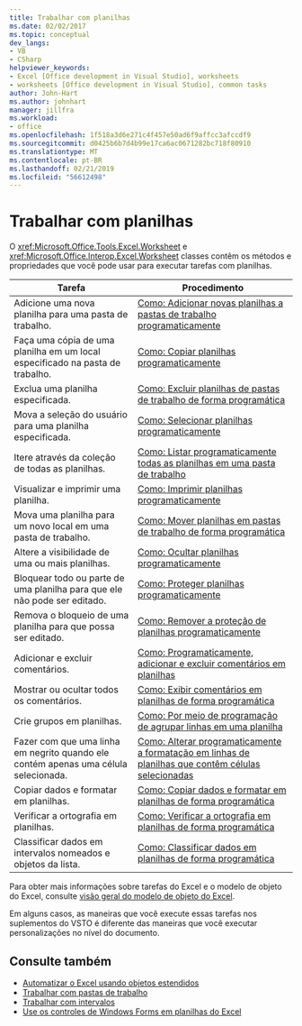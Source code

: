 ```yaml
---
title: Trabalhar com planilhas
ms.date: 02/02/2017
ms.topic: conceptual
dev_langs:
- VB
- CSharp
helpviewer_keywords:
- Excel [Office development in Visual Studio], worksheets
- worksheets [Office development in Visual Studio], common tasks
author: John-Hart
ms.author: johnhart
manager: jillfra
ms.workload:
- office
ms.openlocfilehash: 1f518a3d6e271c4f457e50ad6f9affcc3afccdf9
ms.sourcegitcommit: d0425b6b7d4b99e17ca6ac0671282bc718f80910
ms.translationtype: MT
ms.contentlocale: pt-BR
ms.lasthandoff: 02/21/2019
ms.locfileid: "56612498"
---
```

# <a name="work-with-worksheets"></a>Trabalhar com planilhas
  O <xref:Microsoft.Office.Tools.Excel.Worksheet> e <xref:Microsoft.Office.Interop.Excel.Worksheet> classes contêm os métodos e propriedades que você pode usar para executar tarefas com planilhas.

|Tarefa|Procedimento|
|----------|---------------|
|Adicione uma nova planilha para uma pasta de trabalho.|[Como: Adicionar novas planilhas a pastas de trabalho programaticamente](../vsto/how-to-programmatically-add-new-worksheets-to-workbooks.md)|
|Faça uma cópia de uma planilha em um local especificado na pasta de trabalho.|[Como: Copiar planilhas programaticamente](../vsto/how-to-programmatically-copy-worksheets.md)|
|Exclua uma planilha especificada.|[Como: Excluir planilhas de pastas de trabalho de forma programática](../vsto/how-to-programmatically-delete-worksheets-from-workbooks.md)|
|Mova a seleção do usuário para uma planilha especificada.|[Como: Selecionar planilhas programaticamente](../vsto/how-to-programmatically-select-worksheets.md)|
|Itere através da coleção de todas as planilhas.|[Como: Listar programaticamente todas as planilhas em uma pasta de trabalho](../vsto/how-to-programmatically-list-all-worksheets-in-a-workbook.md)|
|Visualizar e imprimir uma planilha.|[Como: Imprimir planilhas programaticamente](../vsto/how-to-programmatically-print-worksheets.md)|
|Mova uma planilha para um novo local em uma pasta de trabalho.|[Como: Mover planilhas em pastas de trabalho de forma programática](../vsto/how-to-programmatically-move-worksheets-within-workbooks.md)|
|Altere a visibilidade de uma ou mais planilhas.|[Como: Ocultar planilhas programaticamente](../vsto/how-to-programmatically-hide-worksheets.md)|
|Bloquear todo ou parte de uma planilha para que ele não pode ser editado.|[Como: Proteger planilhas programaticamente](../vsto/how-to-programmatically-protect-worksheets.md)|
|Remova o bloqueio de uma planilha para que possa ser editado.|[Como: Remover a proteção de planilhas programaticamente](../vsto/how-to-programmatically-remove-protection-from-worksheets.md)|
|Adicionar e excluir comentários.|[Como: Programaticamente, adicionar e excluir comentários em planilhas](../vsto/how-to-programmatically-add-and-delete-worksheet-comments.md)|
|Mostrar ou ocultar todos os comentários.|[Como: Exibir comentários em planilhas de forma programática](../vsto/how-to-programmatically-display-worksheet-comments.md)|
|Crie grupos em planilhas.|[Como: Por meio de programação de agrupar linhas em uma planilha](../vsto/how-to-programmatically-group-rows-in-a-worksheet.md)|
|Fazer com que uma linha em negrito quando ele contém apenas uma célula selecionada.|[Como: Alterar programaticamente a formatação em linhas de planilhas que contêm células selecionadas](../vsto/how-to-programmatically-change-formatting-in-worksheet-rows-containing-selected-cells.md)|
|Copiar dados e formatar em planilhas.|[Como: Copiar dados e formatar em planilhas de forma programática](../vsto/how-to-programmatically-copy-data-and-formatting-across-worksheets.md)|
|Verificar a ortografia em planilhas.|[Como: Verificar a ortografia em planilhas de forma programática](../vsto/how-to-programmatically-check-spelling-in-worksheets.md)|
|Classificar dados em intervalos nomeados e objetos da lista.|[Como: Classificar dados em planilhas de forma programática](../vsto/how-to-programmatically-sort-data-in-worksheets.md)|

 Para obter mais informações sobre tarefas do Excel e o modelo de objeto do Excel, consulte [visão geral do modelo de objeto do Excel](../vsto/excel-object-model-overview.md).

 Em alguns casos, as maneiras que você execute essas tarefas nos suplementos do VSTO é diferente das maneiras que você executar personalizações no nível do documento.

## <a name="see-also"></a>Consulte também
- [Automatizar o Excel usando objetos estendidos](../vsto/automating-excel-by-using-extended-objects.md)
- [Trabalhar com pastas de trabalho](../vsto/working-with-workbooks.md)
- [Trabalhar com intervalos](../vsto/working-with-ranges.md)
- [Use os controles de Windows Forms em planilhas do Excel](../vsto/using-windows-forms-controls-on-excel-worksheets.md)
